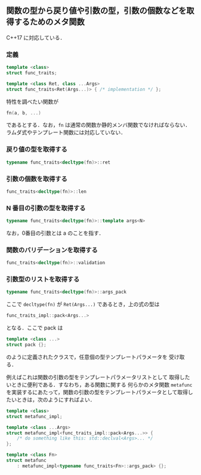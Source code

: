 ## 関数の型から戻り値や引数の型，引数の個数などを取得するためのメタ関数

C++17 に対応している．

### 定義
```cpp
template <class>
struct func_traits;

template <class Ret, class ...Args>
struct func_traits<Ret(Args...)> { /* implementation */ };
```

特性を調べたい関数が
```cpp
fn(a, b, ...)
```
であるとする．なお，`fn` は通常の関数か静的メンバ関数でなければならない．ラムダ式やテンプレート関数には対応していない．

### 戻り値の型を取得する
```cpp
typename func_traits<decltype(fn)>::ret
```

### 引数の個数を取得する
```cpp
func_traits<decltype(fn)>::len
```

### N 番目の引数の型を取得する
```cpp
typename func_traits<decltype(fn)>::template args<N>
```
なお，0番目の引数とは a のことを指す．

### 関数のバリデーションを取得する
```cpp
func_traits<decltype(fn)>::validation
```

### 引数型のリストを取得する
```cpp
typename func_traits<decltype(fn)>::args_pack
```
ここで `decltype(fn)` が `Ret(Args...)` であるとき，上の式の型は
```cpp
func_traits_impl::pack<Args...>
```
となる．ここで pack は
```cpp
template <class ...>
struct pack {};
```
のように定義されたクラスで，任意個の型テンプレートパラメータを
受け取る．

例えばこれは関数の引数の型をテンプレートパラメータリストとして
取得したいときに便利である．すなわち，ある関数に関する
何らかのメタ関数 `metafunc` を実装するにあたって，関数の引数の型をテンプレートパラメータとして取得したいときは，次のようにすればよい．
```cpp
template <class>
struct metafunc_impl;

template <class ...Args>
struct metafunc_impl<func_traits_impl::pack<Args...>> {
    /* do something like this: std::declval<Args>... */
};

template <class Fn>
struct metafunc
    : metafunc_impl<typename func_traits<Fn>::args_pack> {};
```
